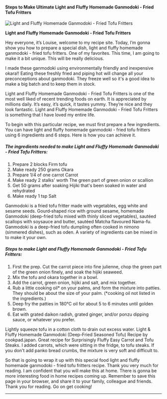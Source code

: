             

#### Steps to Make Ultimate Light and Fluffy Homemade Ganmodoki - Fried Tofu Fritters

![Light and Fluffy Homemade Ganmodoki - Fried Tofu Fritters](https://img-global.cpcdn.com/recipes/5005739054596096/751x532cq70/light-and-fluffy-homemade-ganmodoki-fried-tofu-fritters-recipe-main-photo.jpg)

**Light and Fluffy Homemade Ganmodoki - Fried Tofu Fritters**

Hey everyone, it’s Louise, welcome to my recipe site. Today, I’m gonna show you how to prepare a special dish, light and fluffy homemade ganmodoki - fried tofu fritters. One of my favorites. This time, I am going to make it a bit unique. This will be really delicious.

I made these ganmodoki using environmentally friendly and inexpensive okara!! Eating these freshly fried and piping hot will change all your preconceptions about ganmodoki. They freeze well so it's a good idea to make a big batch and to keep them in stock.

Light and Fluffy Homemade Ganmodoki - Fried Tofu Fritters is one of the most well liked of recent trending foods on earth. It is appreciated by millions daily. It’s easy, it’s quick, it tastes yummy. They’re nice and they look fantastic. Light and Fluffy Homemade Ganmodoki - Fried Tofu Fritters is something that I have loved my entire life.

To begin with this particular recipe, we must first prepare a few ingredients. You can have light and fluffy homemade ganmodoki - fried tofu fritters using 6 ingredients and 6 steps. Here is how you can achieve it.

##### The ingredients needed to make Light and Fluffy Homemade Ganmodoki - Fried Tofu Fritters:

1.  Prepare 2 blocks Firm tofu
2.  Make ready 250 grams Okara
3.  Prepare 1/4 of one carrot Carrot
4.  Make ready 2 stalks' worth The green part of green onion or scallion
5.  Get 50 grams after soaking Hijiki that's been soaked in water and rehydrated
6.  Make ready 1 tsp Salt

Ganmodoki is a fried tofu fritter made with vegetables, egg white and sesame seeds. Gourd‐shaped rice with ground sesame, homemade Ganmodoki (deep-fried tofu mixed with thinly sliced vegetables), sautéed scallops with soysauce and butter, sautéed Matcha flavoured Nama-fu. Ganmodoki is a deep-fried tofu dumpling often cooked in nimono (simmered dishes), such as oden. A variety of ingredients can be mixed in to make it your own.

##### Steps to make Light and Fluffy Homemade Ganmodoki - Fried Tofu Fritters:

1.  First the prep. Cut the carrot piece into fine julienne, chop the green part of the green onion finely, and soak the hijiki seaweed.
2.  Mix the tofu and okara together in a bowl.
3.  Add the carrot, green onion, hijiki and salt, and mix together.
4.  Rub a little cooking oil\* on your palms, and form the mixture into patties. They should be about the size of your palm. (\*cooking oil not listed in the ingredients.)
5.  Deep fry the patties in 180℃ oil for about 5 to 6 minutes until golden brown.
6.  Eat with grated daikon radish, grated ginger, and/or ponzu dipping sauce, or whatever you prefer.

Lightly squeeze tofu in a cotton cloth to drain out excess water. Light & Fluffy Homemade Ganmodoki (Deep-Fried Seasoned Tofu) Recipe by cookpad.japan. Great recipe for Surprisingly Fluffy Easy Carrot and Tofu Steaks. I added carrots, which were sitting in the fridge, to tofu steaks. If you don't add panko bread crumbs, the mixture is very soft and difficult to.

So that is going to wrap it up with this special food light and fluffy homemade ganmodoki - fried tofu fritters recipe. Thank you very much for reading. I am confident that you will make this at home. There is gonna be more interesting food in home recipes coming up. Remember to save this page in your browser, and share it to your family, colleague and friends. Thank you for reading. Go on get cooking!

* * *